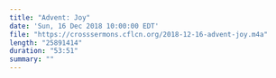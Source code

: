 ```yaml
---
title: "Advent: Joy"
date: 'Sun, 16 Dec 2018 10:00:00 EDT'
file: "https://crosssermons.cflcn.org/2018-12-16-advent-joy.m4a"
length: "25891414"
duration: "53:51"
summary: ""
---
```

